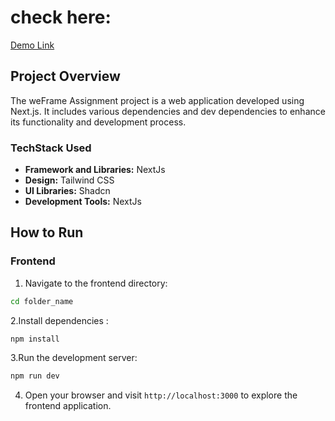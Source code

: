 # check here:
  [Demo Link](https://weframe-tushark.netlify.app/)

## Project Overview

The weFrame Assignment project is a web application developed using Next.js. It includes various dependencies and dev dependencies to enhance its functionality and development process.

### TechStack Used

- **Framework and Libraries:** NextJs
- **Design:** Tailwind CSS
- **UI Libraries:** Shadcn
- **Development Tools:** NextJs

## How to Run

### Frontend

1.  Navigate to the frontend directory:

```bash
cd folder_name
```

2.Install dependencies :

```bash
npm install
```

3.Run the development server:

```bash
npm run dev
```

4.  Open your browser and visit `http://localhost:3000` to explore the frontend application.
